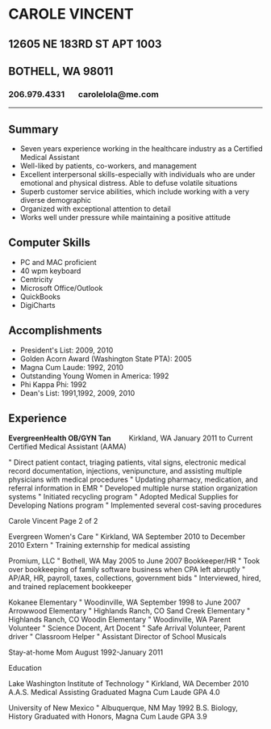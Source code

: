 
# CAROLE VINCENT
## 12605 NE 183RD ST APT 1003   
## BOTHELL, WA 98011
### 206.979.4331 &nbsp; &nbsp; &nbsp; carolelola@me<span>.</span>com
***


## Summary
 
* Seven years experience working in the healthcare industry as a Certified Medical Assistant
* Well-liked by patients, co-workers, and management
* Excellent interpersonal skills-especially with individuals who are under emotional and physical distress. Able to defuse volatile situations
* Superb customer service abilities, which include working with a very diverse demographic
* Organized with exceptional attention to detail
* Works well under pressure while maintaining a positive attitude


## Computer Skills
 
* PC and MAC proficient
* 40 wpm keyboard
* Centricity
* Microsoft Office/Outlook
* QuickBooks
* DigiCharts
 
## Accomplishments

* President's List: 2009, 2010
* Golden Acorn Award (Washington State PTA): 2005
* Magna Cum Laude: 1992, 2010
* Outstanding Young Women in America: 1992
* Phi Kappa Phi: 1992
* Dean's List: 1991,1992, 2009, 2010

## Experience

**EvergreenHealth OB/GYN Tan**  &nbsp; &nbsp; &nbsp; &nbsp; Kirkland, WA	           January 2011 to Current
Certified Medical Assistant (AAMA)

"	Direct patient contact, triaging patients, vital signs, electronic medical record documentation, injections, venipuncture, and assisting multiple physicians with medical procedures
"	Updating pharmacy, medication, and referral information in EMR
"	Developed multiple nurse station organization systems
"	Initiated recycling program
"	Adopted Medical Supplies for Developing Nations program
"	Implemented several cost-saving procedures
 
Carole Vincent Page 2 of 2

Evergreen Women's Care " Kirkland, WA	September 2010 to December 2010
Extern
"	Training externship for medical assisting

Promium, LLC "   Bothell, WA	May 2005 to June 2007
Bookkeeper/HR
"	Took over bookkeeping of family software business when CPA left abruptly
"	AP/AR, HR, payroll, taxes, collections, government bids
"	Interviewed, hired, and trained replacement bookkeeper

Kokanee Elementary " Woodinville, WA	September 1998 to June 2007 Arrowwood Elementary " Highlands Ranch, CO
Sand Creek Elementary " Highlands Ranch, CO Woodin Elementary " Woodinville, WA
Parent Volunteer
"	Science Docent, Art Docent
"	Safe Arrival Volunteer, Parent driver
"	Classroom Helper
"	Assistant Director of School Musicals

Stay-at-home Mom	August 1992-January 2011


Education
 

Lake Washington Institute of Technology " Kirkland, WA	December 2010
A.A.S. Medical Assisting Graduated Magna Cum Laude GPA 4.0

University of New Mexico " Albuquerque, NM	May 1992
B.S. Biology, History
Graduated with Honors, Magna Cum Laude GPA 3.9

